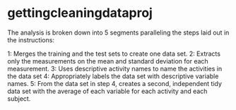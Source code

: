 # gettingcleaningdataproj

The analysis is broken down into 5 segments paralleling the steps laid out in the instructions:

1: Merges the training and the test sets to create one data set.
2: Extracts only the measurements on the mean and standard deviation for each measurement.
3: Uses descriptive activity names to name the activities in the data set
4: Appropriately labels the data set with descriptive variable names.
5: From the data set in step 4, creates a second, independent tidy data set with the average of each variable for each activity and each subject.
